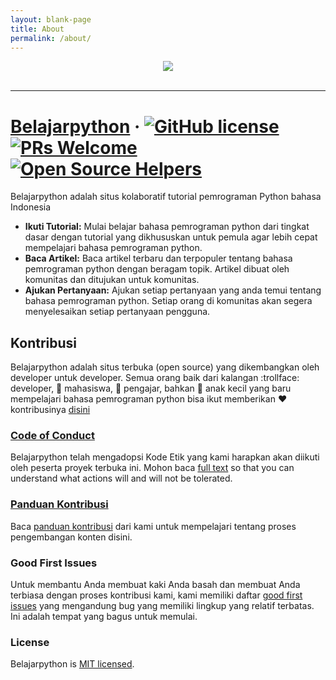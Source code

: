 ```yaml
---
layout: blank-page
title: About
permalink: /about/
---
```


<div align="center">
  <img src="https://belajarpython.com/images/logo-belajarpython-for-github.png"><br><br>
</div>

-----------------

# [Belajarpython](https://belajarpython.com/) &middot; [![GitHub license](https://img.shields.io/badge/license-MIT-blue.svg)](https://github.com/belajarpythoncom/belajarpython.com/blob/master/LICENSE)  [![PRs Welcome](https://img.shields.io/badge/PRs-welcome-brightgreen.svg)](https://belajarpython.com/docs/how-to-contribute.html) [![Open Source Helpers](https://www.codetriage.com/belajarpythoncom/belajarpython.com/badges/users.svg)](https://www.codetriage.com/belajarpythoncom/belajarpython.com)

Belajarpython adalah situs kolaboratif tutorial pemrograman Python bahasa Indonesia

* **Ikuti Tutorial:** Mulai belajar bahasa pemrograman python dari tingkat dasar dengan tutorial yang dikhususkan untuk pemula agar lebih cepat mempelajari bahasa pemrograman python.
* **Baca Artikel:** Baca artikel terbaru dan terpopuler tentang bahasa pemrograman python dengan beragam topik. Artikel dibuat oleh komunitas dan ditujukan untuk komunitas.
* **Ajukan Pertanyaan:** Ajukan setiap pertanyaan yang anda temui tentang bahasa pemrograman python. Setiap orang di komunitas akan segera menyelesaikan setiap pertanyaan pengguna.


## Kontribusi

Belajarpython adalah situs terbuka (open source) yang dikembangkan oleh developer untuk developer. Semua orang baik dari kalangan :trollface: developer, :man: mahasiswa, :older_woman: pengajar, bahkan :baby: anak kecil yang baru mempelajari bahasa pemrograman python bisa ikut memberikan :heart: kontribusinya [disini](https://github.com/belajarpythoncom/belajarpython.com/blob/master/CONTRIBUTING.md)

### [Code of Conduct](https://belajarpython.com/docs/codeofconduct)

Belajarpython telah mengadopsi Kode Etik yang kami harapkan akan diikuti oleh peserta proyek terbuka ini. Mohon baca [full text](https://github.com/belajarpythoncom/belajarpython.com/blob/master/CODE_OF_CONDUCT.md) so that you can understand what actions will and will not be tolerated.

### [Panduan Kontribusi](https://belajarpython.com/contributing/how-to-contribute.html)

Baca [panduan kontribusi](https://belajarpython.org/contributing/how-to-contribute.html) dari kami untuk mempelajari tentang proses pengembangan konten disini.

### Good First Issues

Untuk membantu Anda membuat kaki Anda basah dan membuat Anda terbiasa dengan proses kontribusi kami, kami memiliki daftar [good first issues](https://github.com/belajarpythoncom/belajarpythoncom.com/issues) yang mengandung bug yang memiliki lingkup yang relatif terbatas. Ini adalah tempat yang bagus untuk memulai.

### License

Belajarpython is [MIT licensed](https://github.com/belajarpythoncom/belajarpython.com/blob/master/LICENSE).
